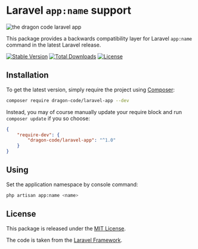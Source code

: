 # Laravel `app:name` support

![the dragon code laravel app](https://preview.dragon-code.pro/the-dragon-code/laravel-app.svg?brand=laravel)

This package provides a backwards compatibility layer for Laravel `app:name` command in the latest Laravel release.

[![Stable Version][badge_stable]][link_packagist]
[![Total Downloads][badge_downloads]][link_packagist]
[![License][badge_license]][link_license]


## Installation

To get the latest version, simply require the project using [Composer](https://getcomposer.org):

```bash
composer require dragon-code/laravel-app --dev
```

Instead, you may of course manually update your require block and run `composer update` if you so choose:

```json
{
    "require-dev": {
        "dragon-code/laravel-app": "^1.0"
    }
}
```

## Using

Set the application namespace by console command:

```bash
php artisan app:name <name>
```

## License

This package is released under the [MIT License](LICENSE).

The code is taken from the [Laravel Framework](https://github.com/laravel/framework/pull/27575).


[badge_downloads]:  https://img.shields.io/packagist/dt/dragon-code/laravel-app.svg?style=flat-square

[badge_license]:    https://img.shields.io/packagist/l/dragon-code/laravel-app.svg?style=flat-square

[badge_stable]:     https://img.shields.io/github/v/release/TheDragonCode/laravel-app?label=stable&style=flat-square

[link_packagist]:   https://packagist.org/packages/dragon-code/laravel-app

[link_license]:     LICENSE
